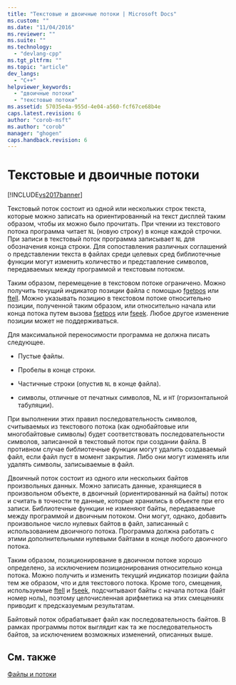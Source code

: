 ```yaml
---
title: "Текстовые и двоичные потоки | Microsoft Docs"
ms.custom: ""
ms.date: "11/04/2016"
ms.reviewer: ""
ms.suite: ""
ms.technology: 
  - "devlang-cpp"
ms.tgt_pltfrm: ""
ms.topic: "article"
dev_langs: 
  - "C++"
helpviewer_keywords: 
  - "двоичные потоки"
  - "текстовые потоки"
ms.assetid: 57035e4a-955d-4e04-a560-fcf67ce68b4e
caps.latest.revision: 6
author: "corob-msft"
ms.author: "corob"
manager: "ghogen"
caps.handback.revision: 6
---
```

# Текстовые и двоичные потоки
[!INCLUDE[vs2017banner](../assembler/inline/includes/vs2017banner.md)]

Текстовый поток состоит из одной или нескольких строк текста, которые можно записать на ориентированный на текст дисплей таким образом, чтобы их можно было прочитать.  При чтении из текстового потока программа читает `NL` \(новую строку\) в конце каждой строчки.  При записи в текстовый поток программа записывает `NL` для обозначения конца строки.  Для сопоставления различных соглашений о представлении текста в файлах среди целевых сред библиотечные функции могут изменить количество и представление символов, передаваемых между программой и текстовым потоком.  
  
 Таким образом, перемещение в текстовом потоке ограничено.  Можно получить текущий индикатор позиции файла с помощью [fgetpos](../c-runtime-library/reference/fgetpos.md) или [ftell](../c-runtime-library/reference/ftell-ftelli64.md).  Можно указывать позицию в текстовом потоке относительно позиции, полученной таким образом, или относительно начала или конца потока путем вызова [fsetpos](../Topic/fsetpos.md) или [fseek](../c-runtime-library/reference/fseek-fseeki64.md).  Любое другое изменение позиции может не поддерживаться.  
  
 Для максимальной переносимости программа не должна писать следующее.  
  
-   Пустые файлы.  
  
-   Пробелы в конце строки.  
  
-   Частичные строки \(опустив `NL` в конце файла\).  
  
-   символы, отличные от печатных символов, NL и `HT` \(горизонтальной табуляции\).  
  
 При выполнении этих правил последовательность символов, считываемых из текстового потока \(как однобайтовые или многобайтовые символы\) будет соответствовать последовательности символов, записанной в текстовый поток при создании файла.  В противном случае библиотечные функции могут удалить создаваемый файл, если файл пуст в момент закрытия.  Либо они могут изменять или удалять символы, записываемые в файл.  
  
 Двоичный поток состоит из одного или нескольких байтов произвольных данных.  Можно записать данные, хранящиеся в произвольном объекте, в двоичный \(ориентированный на байты\) поток и считать в точности те данные, которые хранились в объекте при его записи.  Библиотечные функции не изменяют байты, передаваемые между программой и двоичным потоком.  Они могут, однако, добавить произвольное число нулевых байтов в файл, записанный с использованием двоичного потока.  Программа должна работать с этими дополнительными нулевыми байтами в конце любого двоичного потока.  
  
 Таким образом, позиционирование в двоичном потоке хорошо определено, за исключением позиционирования относительно конца потока.  Можно получить и изменить текущий индикатор позиции файла тем же образом, что и для текстового потока.  Кроме того, смещения, используемые [ftell](../c-runtime-library/reference/ftell-ftelli64.md) и [fseek](../c-runtime-library/reference/fseek-fseeki64.md), подсчитывают байты с начала потока \(байт номер ноль\), поэтому целочисленная арифметика на этих смещениях приводит к предсказуемым результатам.  
  
 Байтовый поток обрабатывает файл как последовательность байтов.  В рамках программы поток выглядит как та же последовательность байтов, за исключением возможных изменений, описанных выше.  
  
## См. также  
 [Файлы и потоки](../c-runtime-library/files-and-streams.md)